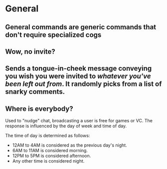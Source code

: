 # General
General commands are generic commands that don't require specialized cogs
---
## Wow, no invite?
Sends a tongue-in-cheek message conveying you wish you were invited to *whatever you've been left out from*. It randomly picks from a list of snarky comments.
---
## Where is everybody?
Used to "nudge" chat, broadcasting a user is free for games or VC. The response is influenced by the day of week and time of day.

The time of day is determined as follows:
- 12AM to 4AM is considered as the previous day's night.
- 6AM to 11AM is considered morning.
- 12PM to 5PM is considered afternoon.
- Any other time is considered night.